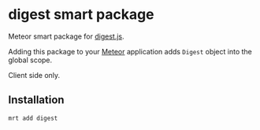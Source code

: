 digest smart package
====================

Meteor smart package for [digest.js](https://github.com/jcsirot/digest.js).

Adding this package to your [Meteor](http://www.meteor.com/) application adds `Digest` object into the global scope.

Client side only.

Installation
------------

```
mrt add digest
```

